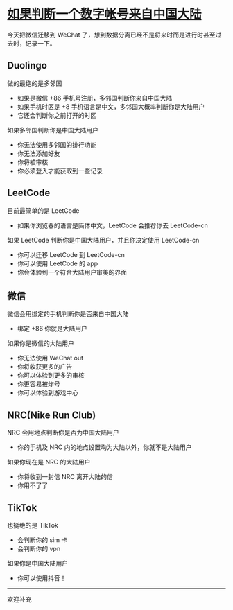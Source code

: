 # [如果判断一个数字帐号来自中国大陆](https://github.com/yihong0618/gitblog/issues/248)

今天把微信迁移到 WeChat 了，想到数据分离已经不是将来时而是进行时甚至过去时，记录一下。

## Duolingo

做的最绝的是多邻国

- 如果是微信 +86 手机号注册，多邻国判断你来自中国大陆
- 如果手机时区是 +8 手机语言是中文，多邻国大概率判断你是大陆用户
- 它还会判断你之前打开的时区

如果多邻国判断你是中国大陆用户

- 你无法使用多邻国的排行功能
- 你无法添加好友
- 你将被审核
- 你必须登入才能获取到一些记录

## LeetCode

目前最简单的是 LeetCode

- 如果你浏览器的语言是简体中文，LeetCode 会推荐你去 LeetCode-cn

如果 LeetCode 判断你是中国大陆用户，并且你决定使用 LeetCode-cn

- 你可以迁移 LeetCode 到 LeetCode-cn
- 你可以使用 LeetCode 的 app
- 你会体验到一个符合大陆用户审美的界面

## 微信

微信会用绑定的手机判断你是否来自中国大陆

- 绑定 +86 你就是大陆用户

如果你是微信的大陆用户

- 你无法使用 WeChat out
- 你将收获更多的广告
- 你可以体验到更多的审核
- 你更容易被炸号
- 你可以体验到游戏中心

## NRC(Nike Run Club)

NRC 会用地点判断你是否为中国大陆用户

- 你的手机及 NRC 内的地点设置均为大陆以外，你就不是大陆用户

如果你现在是 NRC 的大陆用户

- 你将收到一封信 NRC 离开大陆的信
- 你用不了了

## TikTok

也挺绝的是 TikTok

- 会判断你的 sim 卡
- 会判断你的 vpn

如果你是中国大陆用户

- 你可以使用抖音！


---

欢迎补充